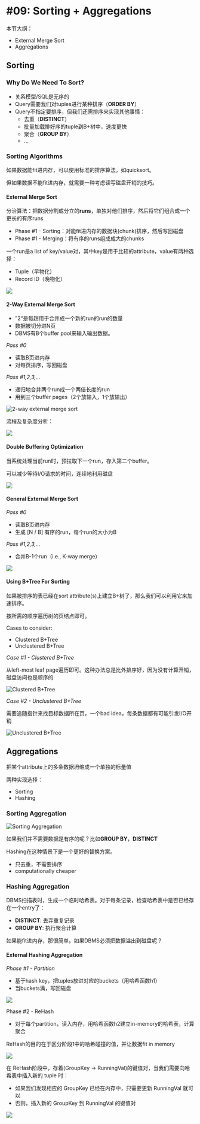 # #09: Sorting + Aggregations

本节大纲：

* External Merge Sort
* Aggregations

## Sorting

### Why Do We Need To Sort?

* 关系模型/SQL是无序的
* Query需要我们对tuples进行某种排序（**ORDER BY**）
* Query不指定要排序，但我们还需排序来实现其他事情：
  * 去重（**DISTINCT**）
  * 批量加载排好序的tuple到B+树中，速度更快
  * 聚合（**GROUP BY**）
  * ...

### Sorting Algorithms

如果数据能fit进内存，可以使用标准的排序算法，如quicksort。

但如果数据不能fit进内存，就需要一种考虑读写磁盘开销的技巧。

#### External Merge Sort

分治算法：把数据分割成分立的**runs**，单独对他们排序，然后将它们组合成一个更长的有序runs

* Phase #1 - Sorting：对能fit进内存的数据块(chunk)排序，然后写回磁盘
* Phase #1 - Merging：将有序的runs组成成大的chunks

一个run是a list of key/value对，其中key是用于比较的attribute，value有两种选择：

* Tuple（早物化）
* Record ID（晚物化）

![](<../.gitbook/assets/image (10) (1) (1) (1) (1).png>)

#### 2-Way External Merge Sort

* ”2“是每趟用于合并成一个新的run的run的数量
* 数据被切分进N页
* DBMS有B个buffer pool来输入输出数据。

_Pass #0_

* 读取B页进内存
* 对每页排序，写回磁盘

_Pass #1,2,3,..._

* 递归地合并两个run成一个两倍长度的run
* 用到三个buffer pages（2个放输入，1个放输出）

![2-way external merge sort](<../.gitbook/assets/image (14) (1) (1) (1).png>)

流程及复杂度分析：

![](<../.gitbook/assets/image (9) (1) (1) (1) (1) (1) (1).png>)

#### Double Buffering Optimization

当系统处理当前run时，预拉取下一个run，存入第二个buffer。

可以减少等待I/O请求的时间，连续地利用磁盘

![](<../.gitbook/assets/image (7) (1) (1) (1) (1).png>)

#### General External Merge Sort

_Pass #0_

* 读取B页进内存
* 生成 \[N / B] 有序的run，每个run的大小为B

_Pass #1,2,3,..._

* 合并B-1个run（i.e., K-way merge）

![](<../.gitbook/assets/image (4) (1) (1) (1).png>)

#### Using B+Tree For Sorting

如果被排序的表已经在sort attribute(s)上建立B+树了，那么我们可以利用它来加速排序。

按所需的顺序遍历树的页结点即可。

Cases to consider:

* Clustered B+Tree
* Unclustered B+Tree

_Case #1 - Clustered B+Tree_

从left-most leaf page遍历即可。这种办法总是比外排序好，因为没有计算开销，磁盘访问也是顺序的

![Clustered B+Tree](<../.gitbook/assets/image (2) (1) (1).png>)

_Case #2 - Unclustered B+Tree_

需要追随指针来找目标数据所在页，一个bad idea，每条数据都有可能引发I/O开销

![Unclustered B+Tree](<../.gitbook/assets/image (5) (1) (1) (1) (1) (1).png>)

## Aggregations

把某个attribute上的多条数据坍缩成一个单独的标量值

两种实现选择：

* Sorting
* Hashing

### Sorting Aggregation

![Sorting Aggregation](<../.gitbook/assets/image (15) (1) (1) (1) (1) (1) (1).png>)

如果我们并不需要数据是有序的呢？比如**GROUP BY**，**DISTINCT**

Hashing在这种情景下是一个更好的替换方案。

* 只去重，不需要排序
* computationally cheaper

### Hashing Aggregation

DBMS扫描表时，生成一个临时哈希表。对于每条记录，检查哈希表中是否已经存在一个entry了：

* **DISTINCT**: 丢弃重复记录
* **GROUP BY**: 执行聚合计算&#x20;

如果能fit进内存，那很简单。如果DBMS必须把数据溢出到磁盘呢？

#### External Hashing Aggregation

_Phase #1 - Partition_

* 基于hash key，把tuples放进对应的buckets（用哈希函数h1）
* 当buckets满，写回磁盘

![](<../.gitbook/assets/image (12) (1) (1) (1).png>)

Phase #2 - ReHash

* 对于每个partition，读入内存，用哈希函数h2建立in-memory的哈希表，计算聚合

ReHash的目的在于区分阶段1中的哈希碰撞的值，并让数据fit in memory

![](<../.gitbook/assets/image (11) (1) (1) (1) (1).png>)

在 ReHash阶段中，存着(GroupKey -> RunningVal)的键值对，当我们需要向哈希表中插入新的 tuple 时：

* 如果我们发现相应的 GroupKey 已经在内存中，只需要更新 RunningVal 就可以
* 否则，插入新的 GroupKey 到 RunningVal 的键值对

![](<../.gitbook/assets/image (8) (1) (1) (1) (1).png>)

